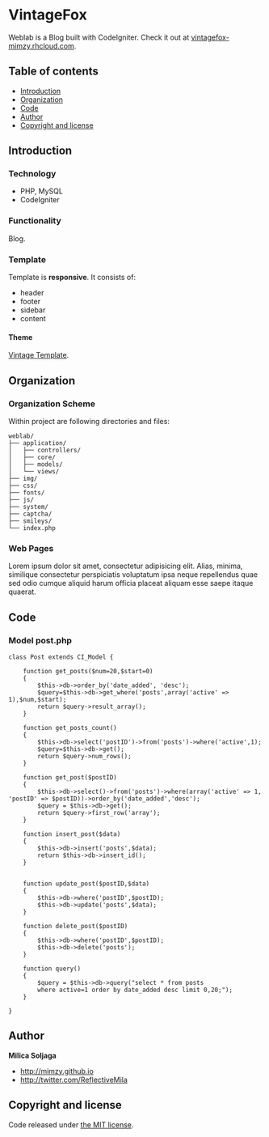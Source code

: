 # VintageFox

Weblab is a Blog built with CodeIgniter. Check it out at [vintagefox-mimzy.rhcloud.com](//vintagefox-mimzy.rhcloud.com/).

## Table of contents

 - [Introduction](#introduction)
 - [Organization](#organization)
 - [Code](#code)
 - [Author](#author)
 - [Copyright and license](#copyright-and-license)

## Introduction

### Technology

- PHP, MySQL
- CodeIgniter

### Functionality

Blog.

### Template

Template is **responsive**. It consists of:

- header
- footer
- sidebar
- content

#### Theme
[Vintage Template](//luiszuno.com).

## Organization

### Organization Scheme

Within project are following directories and files:

```
weblab/
├── application/
│   ├── controllers/
│   ├── core/
│   ├── models/
│   └── views/
├── img/
├── css/
├── fonts/
├── js/
├── system/
├── captcha/
├── smileys/
└── index.php
```

### Web Pages

Lorem ipsum dolor sit amet, consectetur adipisicing elit. Alias, minima, similique consectetur perspiciatis voluptatum ipsa neque repellendus quae sed odio cumque aliquid harum officia placeat aliquam esse saepe itaque quaerat.

## Code

### Model post.php

```
class Post extends CI_Model {

	function get_posts($num=20,$start=0)
 	{
		$this->db->order_by('date_added', 'desc');
		$query=$this->db->get_where('posts',array('active' => 1),$num,$start);
 		return $query->result_array();
 	}

 	function get_posts_count()
 	{
 		$this->db->select('postID')->from('posts')->where('active',1);
 		$query=$this->db->get();
 		return $query->num_rows();
 	}

 	function get_post($postID)
 	{
 		$this->db->select()->from('posts')->where(array('active' => 1, 'postID' => $postID))->order_by('date_added','desc');
 		$query = $this->db->get();
 		return $query->first_row('array');
 	}

 	function insert_post($data)
 	{
 		$this->db->insert('posts',$data);
 		return $this->db->insert_id();
 	}


 	function update_post($postID,$data)
 	{
 		$this->db->where('postID',$postID);
 		$this->db->update('posts',$data);
 	}

 	function delete_post($postID)
 	{
		$this->db->where('postID',$postID);
		$this->db->delete('posts');
 	}

 	function query()
 	{
 		$query = $this->db->query("select * from posts 
 		where active=1 order by date_added desc limit 0,20;");
 	}

}
```

## Author

**Milica Soljaga**

- <http://mimzy.github.io>
- <http://twitter.com/ReflectiveMila>

## Copyright and license

Code released under [the MIT license](http://opensource.org/licenses/MIT).